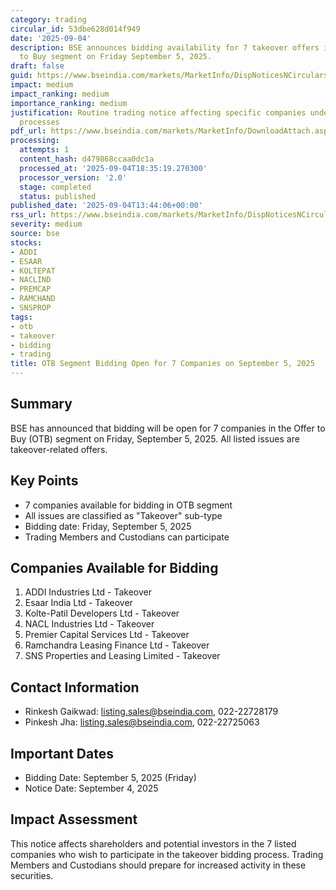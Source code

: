 ```yaml
---
category: trading
circular_id: 53dbe628d014f949
date: '2025-09-04'
description: BSE announces bidding availability for 7 takeover offers in the Offer
  to Buy segment on Friday September 5, 2025.
draft: false
guid: https://www.bseindia.com/markets/MarketInfo/DispNoticesNCirculars.aspx?Noticeid={B8341CF2-7339-4703-8A5C-CACDF10D165F}&noticeno=20250904-52&dt=09/04/2025&icount=52&totcount=68&flag=0
impact: medium
impact_ranking: medium
importance_ranking: medium
justification: Routine trading notice affecting specific companies undergoing takeover
  processes
pdf_url: https://www.bseindia.com/markets/MarketInfo/DownloadAttach.aspx?id=20250904-52&attachedId=
processing:
  attempts: 1
  content_hash: d479868ccaa0dc1a
  processed_at: '2025-09-04T18:35:19.270300'
  processor_version: '2.0'
  stage: completed
  status: published
published_date: '2025-09-04T13:44:06+00:00'
rss_url: https://www.bseindia.com/markets/MarketInfo/DispNoticesNCirculars.aspx?Noticeid={B8341CF2-7339-4703-8A5C-CACDF10D165F}&noticeno=20250904-52&dt=09/04/2025&icount=52&totcount=68&flag=0
severity: medium
source: bse
stocks:
- ADDI
- ESAAR
- KOLTEPAT
- NACLIND
- PREMCAP
- RAMCHAND
- SNSPROP
tags:
- otb
- takeover
- bidding
- trading
title: OTB Segment Bidding Open for 7 Companies on September 5, 2025
---
```


## Summary

BSE has announced that bidding will be open for 7 companies in the Offer to Buy (OTB) segment on Friday, September 5, 2025. All listed issues are takeover-related offers.

## Key Points

- 7 companies available for bidding in OTB segment
- All issues are classified as "Takeover" sub-type
- Bidding date: Friday, September 5, 2025
- Trading Members and Custodians can participate

## Companies Available for Bidding

1. ADDI Industries Ltd - Takeover
2. Esaar India Ltd - Takeover
3. Kolte-Patil Developers Ltd - Takeover
4. NACL Industries Ltd - Takeover
5. Premier Capital Services Ltd - Takeover
6. Ramchandra Leasing Finance Ltd - Takeover
7. SNS Properties and Leasing Limited - Takeover

## Contact Information

- Rinkesh Gaikwad: listing.sales@bseindia.com, 022-22728179
- Pinkesh Jha: listing.sales@bseindia.com, 022-22725063

## Important Dates

- Bidding Date: September 5, 2025 (Friday)
- Notice Date: September 4, 2025

## Impact Assessment

This notice affects shareholders and potential investors in the 7 listed companies who wish to participate in the takeover bidding process. Trading Members and Custodians should prepare for increased activity in these securities.